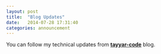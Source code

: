 ```yaml
---
layout: post
title:  "Blog Updates"
date:   2014-07-28 17:31:40
categories: announcement
---
```


You can follow my technical updates from **[tayyar-code](http://tayyar-code.blogspot.com)** blog.

